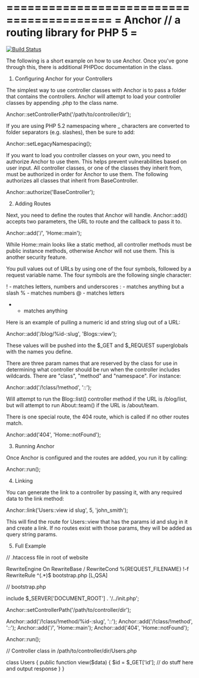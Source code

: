 =========================================
= Anchor // a routing library for PHP 5 =
=========================================

[![Build Status](https://travis-ci.org/imarc/anchor.png?branch=master)](https://travis-ci.org/imarc/anchor)

The following is a short example on how to use Anchor. Once you've gone
through this, there is additional PHPDoc documentation in the class.


1. Configuring Anchor for your Controllers

The simplest way to use controller classes with Anchor is to pass a folder
that contains the controllers. Anchor will attempt to load your controller
classes by appending .php to the class name.

Anchor::setControllerPath('/path/to/controller/dir');

If you are using PHP 5.2 namespacing where _ characters are converted to
folder separators (e.g. slashes), then be sure to add:

Anchor::setLegacyNamespacing();

If you want to load you controller classes on your own, you need to authorize
Anchor to use them. This helps prevent vulnerabilities based on user input.
All controller classes, or one of the classes they inherit from, must be
authorized in order for Anchor to use them. The following authorizes all
classes that inherit from BaseController.

Anchor::authorize('BaseController');


2. Adding Routes

Next, you need to define the routes that Anchor will handle. Anchor::add()
accepts two parameters, the URL to route and the callback to pass it to.

Anchor::add('/', 'Home::main');

While Home::main looks like a static method, all controller methods must
be public instance methods, otherwise Anchor will not use them. This is another
security feature.

You pull values out of URLs by using one of the four symbols, followed by
a request variable name. The four symbols are the following single character:

! - matches letters, numbers and underscores
: - matches anything but a slash
% - matches numbers
@ - matches letters
* - matches anything

Here is an example of pulling a numeric id and string slug out of a URL:

Anchor::add('/blog/%id-:slug', 'Blogs::view');

These values will be pushed into the $_GET and $_REQUEST superglobals with
the names you define.

There are three param names that are reserved by the class for use in
determining what controller should be run when the controller includes
wildcards. There are "class", "method" and "namespace". For instance:

Anchor::add('/!class/!method', '*::*');

Will attempt to run the Blog::list() controller method if the URL is /blog/list,
but will attempt to run About::team() if the URL is /about/team.

There is one special route, the 404 route, which is called if no other routes
match.

Anchor::add('404', 'Home::notFound');


3. Running Anchor

Once Anchor is configured and the routes are added, you run it by calling:

Anchor::run();


4. Linking

You can generate the link to a controller by passing it, with any required
data to the link method:

Anchor::link('Users::view id slug', 5, 'john_smith');

This will find the route for Users::view that has the params id and slug in
it and create a link. If no routes exist with those params, they will be
added as query string params.


5. Full Example

// .htaccess file in root of website

RewriteEngine    On
RewriteBase      /
RewriteCond      %{REQUEST_FILENAME}    !-f
RewriteRule      ^(.*)$                 bootstrap.php [L,QSA]


// bootstrap.php

include $_SERVER['DOCUMENT_ROOT'] . '/../init.php';

Anchor::setControllerPath('/path/to/controller/dir');

Anchor::add('/!class/!method/%id-:slug', '*::*');
Anchor::add('/!class/!method', '*::*');
Anchor::add('/', 'Home::main');
Anchor::add('404', 'Home::notFound');

Anchor::run();


// Controller class in /path/to/controller/dir/Users.php

class Users {
	public function view($data) {
		$id = $_GET['id'];
		// do stuff here and output response
	}
}
